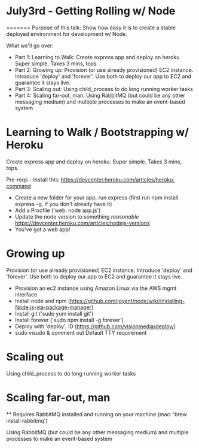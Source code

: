 # July3rd - Getting Rolling w/ Node
=======
Purpose of this talk: Show how easy it is to create a stable deployed environment for development w/ Node. 

What we'll go over: 

 - Part 1: Learning to Walk: Create express app and deploy on heroku. Super simple. Takes 3 mins, tops. 
 - Part 2: Growing up: Provision (or use already provisioned) EC2 instance. Introduce 'deploy' and 'forever'. Use both to deploy our app to EC2 and guarantee it stays live. 
 - Part 3: Scaling out: Using child_process to do long running worker tasks
 - Part 4: Scaling far-out, man: Using RabbitMQ (but could be any other messaging medium) and multiple processes to make an event-based system

# Learning to Walk / Bootstrapping w/ Heroku

Create express app and deploy on heroku. Super simple. Takes 3 mins, tops.

Pre-reqs - Install this: https://devcenter.heroku.com/articles/heroku-command

- Create a new folder for your app, run express (first run npm install express -g, if you don't already have it)
- Add a Procfile ('web: node app.js')
- Update the node version to something *reasonable* https://devcenter.heroku.com/articles/nodejs-versions
- You've got a web app!

# Growing up 

Provision (or use already provisioned) EC2 instance. Introduce 'deploy' and 'forever'. Use both to deploy our app to EC2 and guarantee it stays live.

- Provision an ec2 instance using Amazon Linux via the AWS mgmt interface
- Install node and npm (https://github.com/joyent/node/wiki/Installing-Node.js-via-package-manager)
- Install git ('sudo yum install git')
- Install forever ('sudo npm install -g forever')
- Deploy with 'deploy'. :D (https://github.com/visionmedia/deploy/)
- sudo visudo & comment out Default TTY requirement

# Scaling out 

Using child_process to do long running worker tasks

# Scaling far-out, man

** Requires RabbitMQ installed and running on your machine (mac: 'brew install rabbitmq')

Using RabbitMQ (but could be any other messaging medium) and multiple processes to make an event-based system
